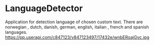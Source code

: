 # LanguageDetector
Application for detection language of chosen custom text. 
There are norwegian , dutch, danish, german, english, italian , french and spanish languages.
https://pp.userapi.com/c847123/v847123497/17432e/wnbERoajGvc.jpg
